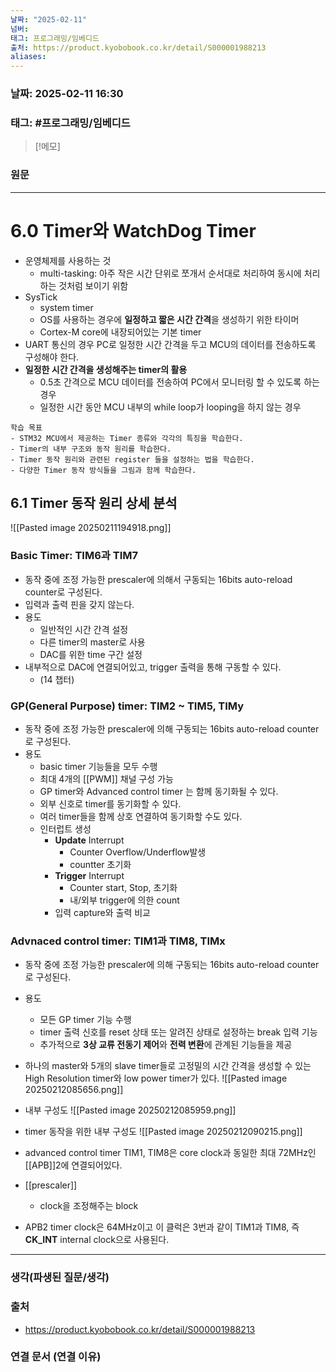```yaml
---
날짜: "2025-02-11"
넘버: 
태그: 프로그래밍/임베디드
출처: https://product.kyobobook.co.kr/detail/S000001988213
aliases:
---
```

### 날짜:  2025-02-11 16:30

### 태그: #프로그래밍/임베디드 

>[!메모]
>

### 원문
---
# 6.0 Timer와 WatchDog Timer
- 운영체제를 사용하는 것
	- multi-tasking: 아주 작은 시간 단위로 쪼개서 순서대로 처리하여 동시에 처리하는 것처럼 보이기 위함
- SysTick
	- system timer
	- OS를 사용하는 경우에 **일정하고 짧은 시간 간격**을 생성하기 위한 타이머
	- Cortex-M core에 내장되어있는 기본 timer
- UART 통신의 경우 PC로 일정한 시간 간격을 두고 MCU의 데이터를 전송하도록 구성해야 한다.
- **일정한 시간 간격을 생성해주는 timer의 활용**
	- 0.5초 간격으로 MCU 데이터를 전송하여 PC에서 모니터링 할 수 있도록 하는 경우
	- 일정한 시간 동안 MCU 내부의 while loop가 looping을 하지 않는 경우

```
학습 목표
- STM32 MCU에서 제공하는 Timer 종류와 각각의 특징을 학습한다.
- Timer의 내부 구조와 동작 원리를 학습한다.
- Timer 동작 원리와 관련된 register 들을 설정하는 법을 학습한다.
- 다양한 Timer 동작 방식들을 그림과 함께 학습한다.
```


## 6.1 Timer 동작 원리 상세 분석
![[Pasted image 20250211194918.png]]
### Basic Timer: TIM6과 TIM7
- 동작 중에 조정 가능한 prescaler에 의해서 구동되는 16bits auto-reload counter로 구성된다.
- 입력과 출력 핀을 갖지 않는다.
- 용도
	- 일반적인 시간 간격 설정
	- 다른 timer의 master로 사용
	- DAC를 위한 time 구간 설정
- 내부적으로 DAC에 연결되어있고, trigger 출력을 통해 구동할 수 있다.
	- (14 챕터)
### GP(General Purpose) timer: TIM2 ~ TIM5, TIMy
- 동작 중에 조정 가능한 prescaler에 의해 구동되는 16bits auto-reload counter로 구성된다.
- 용도 
	- basic timer 기능들을 모두 수행
	- 최대 4개의 [[PWM]] 채널 구성 가능
	- GP timer와 Advanced control timer 는 함께 동기화될 수 있다.
	- 외부 신호로 timer를 동기화할 수 있다.
	- 여러 timer들을 함께 상호 연결하여 동기화할 수도 있다.
	- 인터럽트 생성
		- **Update** Interrupt
			- Counter Overflow/Underflow발생
			- countter 초기화
		- **Trigger** Interrupt
			- Counter start, Stop, 초기화
			- 내/외부 trigger에 의한 count
		- 입력 capture와 출력 비교
### Advnaced control timer: TIM1과 TIM8, TIMx
- 동작 중에 조정 가능한 prescaler에 의해 구동되는 16bits auto-reload counter로 구성된다.
- 용도
	- 모든 GP timer 기능 수행
	- timer 출력 신호를 reset 상태 또는 알려진 상태로 설정하는 break 입력 기능
	- 추가적으로 **3상 교류 전동기 제어**와 **전력 변환**에 관계된 기능들을 제공

- 하나의 master와 5개의 slave timer들로 고정밀의 시간 간격을 생성할 수 있는 High Resolution timer와 low power timer가 있다.
![[Pasted image 20250212085656.png]]
- 내부 구성도
![[Pasted image 20250212085959.png]]
- timer 동작을 위한 내부 구성도
![[Pasted image 20250212090215.png]]
- advanced control timer TIM1, TIM8은 core clock과 동일한 최대 72MHz인 [[APB]]2에 연결되어있다.
- [[prescaler]]
	- clock을 조정해주는 block
- APB2 timer clock은 64MHz이고 이 클럭은 3번과 같이 TIM1과 TIM8, 즉 **CK_INT** internal clock으로 사용된다.



---
### 생각(파생된 질문/생각)

### 출처
- https://product.kyobobook.co.kr/detail/S000001988213

### 연결 문서 (연결 이유)

